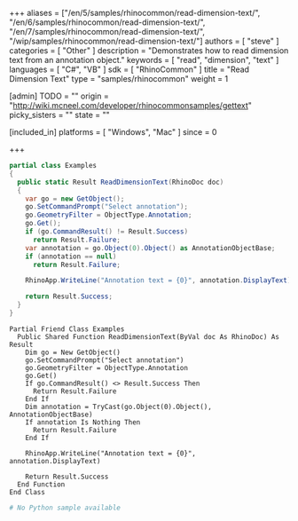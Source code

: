 +++
aliases = ["/en/5/samples/rhinocommon/read-dimension-text/", "/en/6/samples/rhinocommon/read-dimension-text/", "/en/7/samples/rhinocommon/read-dimension-text/", "/wip/samples/rhinocommon/read-dimension-text/"]
authors = [ "steve" ]
categories = [ "Other" ]
description = "Demonstrates how to read dimension text from an annotation object."
keywords = [ "read", "dimension", "text" ]
languages = [ "C#", "VB" ]
sdk = [ "RhinoCommon" ]
title = "Read Dimension Text"
type = "samples/rhinocommon"
weight = 1

[admin]
TODO = ""
origin = "http://wiki.mcneel.com/developer/rhinocommonsamples/gettext"
picky_sisters = ""
state = ""

[included_in]
platforms = [ "Windows", "Mac" ]
since = 0

+++

<div class="codetab-content" id="cs">

```cs
partial class Examples
{
  public static Result ReadDimensionText(RhinoDoc doc)
  {
    var go = new GetObject();
    go.SetCommandPrompt("Select annotation");
    go.GeometryFilter = ObjectType.Annotation;
    go.Get();
    if (go.CommandResult() != Result.Success)
      return Result.Failure;
    var annotation = go.Object(0).Object() as AnnotationObjectBase;
    if (annotation == null)
      return Result.Failure;

    RhinoApp.WriteLine("Annotation text = {0}", annotation.DisplayText);

    return Result.Success;
  }
}
```

</div>


<div class="codetab-content" id="vb">

```vbnet
Partial Friend Class Examples
  Public Shared Function ReadDimensionText(ByVal doc As RhinoDoc) As Result
	Dim go = New GetObject()
	go.SetCommandPrompt("Select annotation")
	go.GeometryFilter = ObjectType.Annotation
	go.Get()
	If go.CommandResult() <> Result.Success Then
	  Return Result.Failure
	End If
	Dim annotation = TryCast(go.Object(0).Object(), AnnotationObjectBase)
	If annotation Is Nothing Then
	  Return Result.Failure
	End If

	RhinoApp.WriteLine("Annotation text = {0}", annotation.DisplayText)

	Return Result.Success
  End Function
End Class
```

</div>


<div class="codetab-content" id="py">

```python
# No Python sample available
```

</div>
